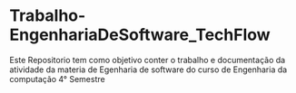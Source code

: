 # Trabalho-EngenhariaDeSoftware_TechFlow
Este Repositorio tem como objetivo conter o trabalho e documentação da atividade da materia de Egenharia de software do curso de Engenharia da computação 4° Semestre
